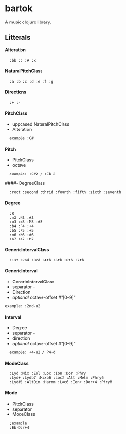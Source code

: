 # bartok

A music clojure library.

## Litterals
#### Alteration 
```
  :bb :b :# :x
```
#### NaturalPitchClass 
```
  :a :b :c :d :e :f :g
```
#### Directions 
```
  :+ :-
```
#### PitchClass

  - uppcased NaturalPitchClass
  - Alteration
```  
  example :C# 
```
#### Pitch
  - PitchClass
  - octave
```  
  example: :C#2 / :Eb-2
```
####- DegreeClass
```
  :root :second :thrid :fourth :fifth :sixth :seventh
```
#### Degree
```
  :R
  :m2 :M2 :#2
  :o3 :m3 :M3 :#3
  :b4 :P4 :+4
  :b5 :P5 :+5
  :m6 :M6 :#6
  :o7 :m7 :M7   
```
#### GenericIntervalClass  
```
  :1st :2nd :3rd :4th :5th :6th :7th 
```
#### GenericInterval 
  - GenericIntervalClass
  - separator -
  - Direction
  - *optional* octave-offset #"[0–9]"
  ```
  example: :2nd-u2
  ```

#### Interval
  - Degree
  - separator -
  - direction
  - *optional* octave-offset #"[0–9]"
```
  example: +4-u2 / P4-d
```
#### ModeClass
```
  :Lyd :Mix :Eol :Loc :Ion :Dor :Phry
  :Lyd+ :Lydb7 :Mixb6 :Loc2 :Alt :Melm :Phry6
  :Lyd#2 :AltDim :Harmm :Loc6 :Ion+ :Dor+4 :PhryM
```
#### Mode
  - PitchClass
  - separator
  - ModeClass
```
  ;example
  :Eb-Dor+4
```    

